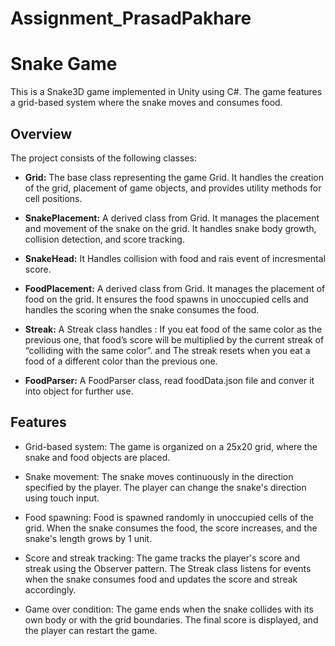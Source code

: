 # Assignment_PrasadPakhare

# Snake Game

This is a Snake3D game implemented in Unity using C#. The game features a grid-based system where the snake moves and consumes food.

## Overview

The project consists of the following classes:
- **Grid:** The base class representing the game Grid. It handles the creation of the grid, placement of game objects, and provides utility methods for cell positions.
- **SnakePlacement:** A derived class from Grid. It manages the placement and movement of the snake on the grid. It handles snake body growth, collision detection, and score tracking.
- **SnakeHead:** It Handles collision with food and rais event of incresmental score.

- **FoodPlacement:** A derived class from Grid. It manages the placement of food on the grid. It ensures the food spawns in unoccupied cells and handles the scoring when the snake consumes the food.
- **Streak:** A Streak class handles : If you eat food of the same color as the previous one, that food’s score will be multiplied by the current streak of “colliding with the same color”. and The streak resets when you eat a food of a different color than the previous one.
- **FoodParser:** A FoodParser class, read foodData.json file and conver it into object for further use.

## Features

- Grid-based system: The game is organized on a 25x20 grid, where the snake and food objects are placed.

- Snake movement: The snake moves continuously in the direction specified by the player. The player can change the snake's direction using touch input.

- Food spawning: Food is spawned randomly in unoccupied cells of the grid. When the snake consumes the food, the score increases, and the snake's length grows by 1 unit.

- Score and streak tracking: The game tracks the player's score and streak using the Observer pattern. The Streak class listens for events when the snake consumes food and updates the score and streak accordingly.

- Game over condition: The game ends when the snake collides with its own body or with the grid boundaries. The final score is displayed, and the player can restart the game.
